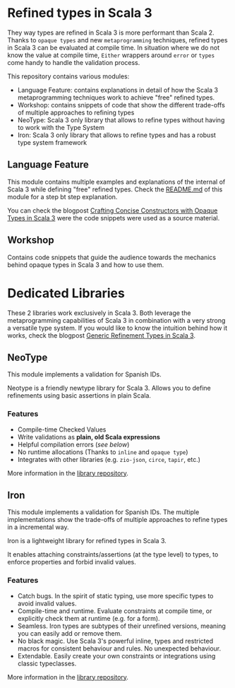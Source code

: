 # Refined types in Scala 3

They way types are refined in Scala 3 is more performant than Scala 2. 
Thanks to `opaque types` and new `metaprogramming` techniques, refined types in Scala 3 can be evaluated at compile time.
In situation where we do not know the value at compile time, `Either` wrappers around `error` or  `types` come handy to handle the validation process.

This repository contains various modules:
- Language Feature: contains explanations in detail of how the Scala 3 metaprogramming techniques work to achieve "free" refined types.
- Workshop: contains snippets of code that show the different trade-offs of multiple approaches to refining types
- NeoType: Scala 3 only library that allows to refine types without having to work with the Type System
- Iron: Scala 3 only library that allows to refine types and has a robust type system framework

## Language Feature

This module contains multiple examples and explanations of the internal of Scala 3 while defining "free" refined types.
Check the [README.md](01-language-feature/README.md) of this module for a step bt step explanation.

You can check the blogpost [Crafting Concise Constructors with Opaque Types in Scala 3](https://xebia.com/blog/crafting-concise-constructors-opaque-types-scala-3/) were the code snippets were used as a source material.

## Workshop

Contains code snippets that guide the audience towards the mechanics behind opaque types in Scala 3 and how to use them.

# Dedicated Libraries

These 2 libraries work exclusively in Scala 3.
Both leverage the metaprogramming capabilities of Scala 3 in combination with a very strong a versatile type system.
If you would like to know the intuition behind how it works, check the blogpost [Generic Refinement Types in Scala 3](https://xebia.com/blog/generic-refinement-types-in-scala-3/).

## NeoType

This module implements a validation for Spanish IDs.

Neotype is a friendly newtype library for Scala 3.
Allows you to define refinements using basic assertions in plain Scala.

### Features

- Compile-time Checked Values
- Write validations as **plain, old Scala expressions**
- Helpful compilation errors (_see below_)
- No runtime allocations (Thanks to `inline` and `opaque type`)
- Integrates with other libraries (e.g. `zio-json`, `circe`, `tapir`, etc.)

More information in the [library repository](https://github.com/kitlangton/neotype).

## Iron

This module implements a validation for Spanish IDs.
The multiple implementations show the trade-offs of multiple approaches to refine types in a incremental way.

Iron is a lightweight library for refined types in Scala 3.

It enables attaching constraints/assertions (at the type level) to types, to enforce properties and forbid invalid values.

### Features

- Catch bugs. In the spirit of static typing, use more specific types to avoid invalid values.
- Compile-time and runtime. Evaluate constraints at compile time, or explicitly check them at runtime (e.g. for a form).
- Seamless. Iron types are subtypes of their unrefined versions, meaning you can easily add or remove them.
- No black magic. Use Scala 3's powerful inline, types and restricted macros for consistent behaviour and rules. No unexpected behaviour.
- Extendable. Easily create your own constraints or integrations using classic typeclasses.

More information in the [library repository](https://github.com/Iltotore/iron).